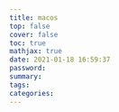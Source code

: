 ```yaml
---
title: macos
top: false
cover: false
toc: true
mathjax: true
date: 2021-01-18 16:59:37
password:
summary:
tags:
categories:
---
```

